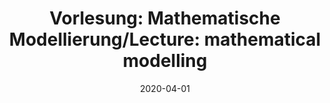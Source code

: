 ---
title: "Vorlesung: Mathematische Modellierung/Lecture: mathematical modelling"
collection: teaching
type: "Undergraduate course"
permalink: /teaching/2020-summer-teaching1
venue: "University of Freiburg, Department of Applied Mathematics"
date: 2020-04-01
location: "Freiburg, Germany"
role: "assistance"
---